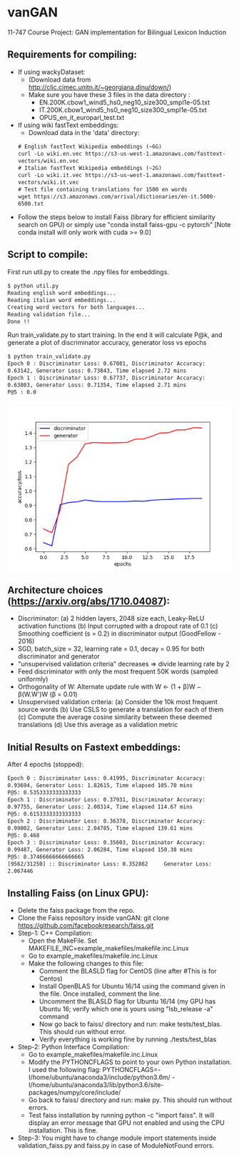 # vanGAN
11-747 Course Project: GAN implementation for Bilingual Lexicon Induction

Requirements for compiling:
------------------------------
- If using wackyDataset:
    - (Download data from http://clic.cimec.unitn.it/~georgiana.dinu/down/)
    - Make sure you have these 3 files in the data directory :
        - EN.200K.cbow1_wind5_hs0_neg10_size300_smpl1e-05.txt
        - IT.200K.cbow1_wind5_hs0_neg10_size300_smpl1e-05.txt
        - OPUS_en_it_europarl_test.txt
- If using wiki fastText embeddings:
    - Download data in the 'data' directory:
    ```
    # English fastText Wikipedia embeddings (~6G)
    curl -Lo wiki.en.vec https://s3-us-west-1.amazonaws.com/fasttext-vectors/wiki.en.vec
    # Italian fastText Wikipedia embeddings (~2G)
    curl -Lo wiki.it.vec https://s3-us-west-1.amazonaws.com/fasttext-vectors/wiki.it.vec
    # Test file containing translations for 1500 en words
    wget https://s3.amazonaws.com/arrival/dictionaries/en-it.5000-6500.txt
    ```
- Follow the steps below to install Faiss (library for efficient similarity search on GPU)
  or simply use "conda install faiss-gpu -c pytorch" [Note conda install will only work with cuda >= 9.0]

Script to compile:
------------------------------
First run util.py to create the .npy files for embeddings.
```
$ python util.py
Reading english word embeddings...
Reading italian word embeddings...
Creating word vectors for both languages...
Reading validation file...
Done !!
```
Run train_validate.py to start training. In the end it will calculate P@k, and generate a plot of discriminator accuracy, generator loss vs epochs 
```
$ python train_validate.py
Epoch 0 : Discriminator Loss: 0.67081, Discriminator Accuracy: 0.63142, Generator Loss: 0.73843, Time elapsed 2.72 mins
Epoch 1 : Discriminator Loss: 0.67737, Discriminator Accuracy: 0.63803, Generator Loss: 0.71354, Time elapsed 2.71 mins
P@5 : 0.0
```
![alt text](https://github.com/MysteryVaibhav/vanGAN/blob/gan/src/d_g.png)

Architecture choices (https://arxiv.org/abs/1710.04087):
------------------------------
- Discriminator:
    (a) 2 hidden layers, 2048 size each, Leaky-ReLU activation functions
    (b) Input corrupted with a dropout rate of 0.1
    (c) Smoothing coefficient (s = 0.2) in discriminator output (GoodFellow - 2016)
- SGD, batch_size = 32, learning rate = 0.1, decay = 0.95 for both discriminator and generator
- "unsupervised validation criteria" decreases => divide learning rate by 2
- Feed discriminator with only the most frequent 50K words (sampled uniformly)
- Orthogonality of W: Alternate update rule with W ← (1 + β)W − β(W.W')W (β = 0.01)
- Unsupervised validation criteria:
    (a) Consider the 10k most frequent source words
    (b) Use CSLS to generate a translation for each of them
    (c) Compute the average cosine similarity between these deemed translations
    (d) Use this average as a validation metric
    
Initial Results on Fastext embeddings:
------------------------------
After 4 epochs (stopped):
```
Epoch 0 : Discriminator Loss: 0.41995, Discriminator Accuracy: 0.93694, Generator Loss: 1.82615, Time elapsed 105.70 mins
P@5: 0.5353333333333333
Epoch 1 : Discriminator Loss: 0.37931, Discriminator Accuracy: 0.97755, Generator Loss: 2.00314, Time elapsed 114.67 mins
P@5: 0.6153333333333333
Epoch 2 : Discriminator Loss: 0.36378, Discriminator Accuracy: 0.99002, Generator Loss: 2.04785, Time elapsed 139.61 mins
P@5: 0.468
Epoch 3 : Discriminator Loss: 0.35603, Discriminator Accuracy: 0.99487, Generator Loss: 2.06284, Time elapsed 150.38 mins
P@5: 0.37466666666666665
[9562/31250] :: Discriminator Loss: 0.352862     Generator Loss: 2.067446
```

Installing Faiss (on Linux GPU):
------------------------------
- Delete the faiss package from the repo.
- Clone the Faiss repository inside vanGAN: git clone https://github.com/facebookresearch/faiss.git
- Step-1: C++ Compilation:
    - Open the MakeFile. Set MAKEFILE_INC=example_makefiles/makefile.inc.Linux
    - Go to example_makefiles/makefile.inc.Linux
    - Make the following changes to this file:
        - Comment the BLASLD flag for CentOS (line after #This is for Centos)
        - Install OpenBLAS for Ubuntu 16/14 using the command given in the file. Once installed, comment the line.
        - Uncomment the BLASLD flag for Ubuntu 16/14 (my GPU has Ubuntu 16; verify which one is yours using "lsb_release -a" command
        - Now go back to faiss/ directory and run: make tests/test_blas. This should run without error.
        - Verify everything is working fine by running ./tests/test_blas
- Step-2: Python Interface Compilation:
    - Go to example_makefiles/makefile.inc.Linux
    - Modify the PYTHONCFLAGS to point to your own Python installation. I used the following flag:
        PYTHONCFLAGS=-I/home/ubuntu/anaconda3/include/python3.6m/ -I/home/ubuntu/anaconda3/lib/python3.6/site-packages/numpy/core/include/
    - Go back to faiss/ directory and run: make py. This should run without errors.
    - Test faiss installation by running python -c "import faiss". It will display an error message that GPU not enabled and using the CPU installation. This is fine.
- Step-3: You might have to change module import statements inside validation_faiss.py and faiss.py in case of ModuleNotFound errors.

